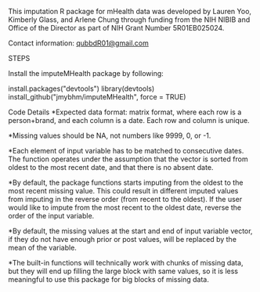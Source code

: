 This imputation R package for mHealth data was developed by Lauren Yoo, Kimberly Glass, and Arlene Chung through funding from the NIH NIBIB and Office of the Director as part of NIH Grant Number 5R01EB025024.

Contact information: qubbdR01@gmail.com 

STEPS

Install the imputeMHealth package by following:

install.packages("devtools")
library(devtools)
install_github("jmybhm/imputeMHealth", force = TRUE)

Code Details
*Expected data format: matrix format, where each row is a person+brand, and each column is a date. Each row and column is unique.

*Missing values should be NA, not numbers like 9999, 0, or -1.

*Each element of input variable has to be matched to consecutive dates. The function operates under the assumption that the vector is sorted from oldest to the most recent date, and that there is no absent date.

*By default, the package functions starts imputing from the oldest to the most recent missing value. This could result in different imputed values from imputing in the reverse order (from recent to the oldest). If the user would like to impute from the most recent to the oldest date, reverse the order of the input variable.

*By default, the missing values at the start and end of input variable vector, if they do not have enough prior or post values, will be replaced by the mean of the variable.

*The built-in functions will technically work with chunks of missing data, but they will end up filling the large block with same values, so it is less meaningful to use this package for big blocks of missing data.

